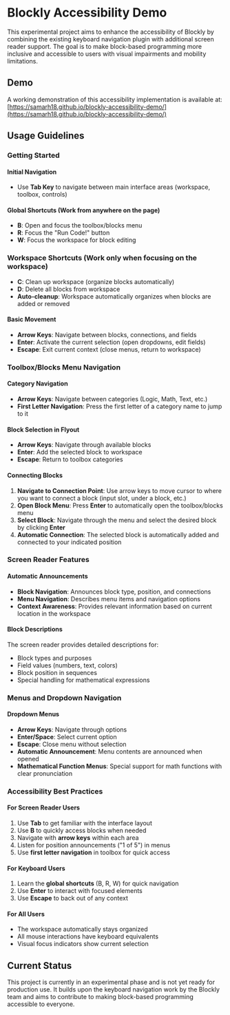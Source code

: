 # Blockly Accessibility Demo

This experimental project aims to enhance the accessibility of Blockly by combining the existing keyboard navigation plugin with additional screen reader support. The goal is to make block-based programming more inclusive and accessible to users with visual impairments and mobility limitations.

## Demo

A working demonstration of this accessibility implementation is available at: [https://samarh18.github.io/blockly-accessibility-demo/](https://samarh18.github.io/blockly-accessibility-demo/)

## Usage Guidelines

### Getting Started

#### Initial Navigation
- Use **Tab Key** to navigate between main interface areas (workspace, toolbox, controls)

#### Global Shortcuts (Work from anywhere on the page)
- **B**: Open and focus the toolbox/blocks menu
- **R**: Focus the "Run Code!" button  
- **W**: Focus the workspace for block editing

### Workspace Shortcuts (Work only when focusing on the workspace)
- **C**: Clean up workspace (organize blocks automatically)
- **D**: Delete all blocks from workspace
- **Auto-cleanup**: Workspace automatically organizes when blocks are added or removed 

#### Basic Movement
- **Arrow Keys**: Navigate between blocks, connections, and fields
- **Enter**: Activate the current selection (open dropdowns, edit fields)
- **Escape**: Exit current context (close menus, return to workspace)

### Toolbox/Blocks Menu Navigation

#### Category Navigation
- **Arrow Keys**: Navigate between categories (Logic, Math, Text, etc.)
- **First Letter Navigation**: Press the first letter of a category name to jump to it

#### Block Selection in Flyout
- **Arrow Keys**: Navigate through available blocks
- **Enter**: Add the selected block to workspace
- **Escape**: Return to toolbox categories

#### Connecting Blocks
1. **Navigate to Connection Point**: Use arrow keys to move cursor to where you want to connect a block (input slot, under a block, etc.)
2. **Open Block Menu**: Press **Enter** to automatically open the toolbox/blocks menu
3. **Select Block**: Navigate through the menu and select the desired block by clicking **Enter**
4. **Automatic Connection**: The selected block is automatically added and connected to your indicated position


### Screen Reader Features

#### Automatic Announcements
- **Block Navigation**: Announces block type, position, and connections
- **Menu Navigation**: Describes menu items and navigation options
- **Context Awareness**: Provides relevant information based on current location in the workspace

#### Block Descriptions
The screen reader provides detailed descriptions for:
- Block types and purposes
- Field values (numbers, text, colors)
- Block position in sequences
- Special handling for mathematical expressions

### Menus and Dropdown Navigation

#### Dropdown Menus
- **Arrow Keys**: Navigate through options
- **Enter/Space**: Select current option
- **Escape**: Close menu without selection
- **Automatic Announcement**: Menu contents are announced when opened
- **Mathematical Function Menus**: Special support for math functions with clear pronunciation

### Accessibility Best Practices

#### For Screen Reader Users
1. Use **Tab** to get familiar with the interface layout
2. Use **B** to quickly access blocks when needed
3. Navigate with **arrow keys** within each area
4. Listen for position announcements ("1 of 5") in menus
5. Use **first letter navigation** in toolbox for quick access

#### For Keyboard Users
1. Learn the **global shortcuts** (B, R, W) for quick navigation
3. Use **Enter** to interact with focused elements
4. Use **Escape** to back out of any context

#### For All Users
- The workspace automatically stays organized
- All mouse interactions have keyboard equivalents
- Visual focus indicators show current selection



## Current Status

This project is currently in an experimental phase and is not yet ready for production use. It builds upon the keyboard navigation work by the Blockly team and aims to contribute to making block-based programming accessible to everyone.